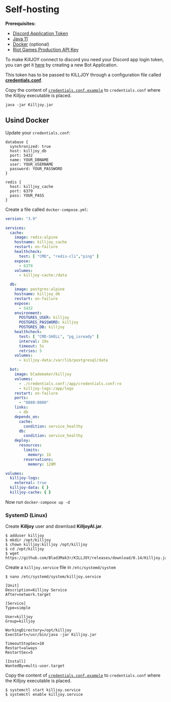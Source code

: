 # Self-hosting

**Prerequisites:**
- [Discord Application Token][devs_application]
- [Java 11](https://openjdk.java.net/projects/jdk/11/)
- [Docker](https://www.docker.com/) (optional)
- [Riot Games Production API Key](https://developer.riotgames.com/app-type)

To make KillJOY connect to discord you need your Discord app login token, you can get it [here][devs_application] by creating a new Bot Application.

This token has to be passed to KILLJOY through a configuration file called [**credentials.conf**](/credentials.conf.example).

Copy the content of [``credentials.conf.example``](credentials.conf.example) to ``credentials.conf`` where the Killjoy executable is placed.
```shell
java -jar Killjoy.jar
```

## Usind Docker
Update your ``credentials.conf``:
```hocon
database {
  synchronized: true
  host: killjoy_db
  port: 5432
  name: YOUR_DBNAME
  user: YOUR_USERNAME
  password: YOUR_PASSWORD
}

redis {
  host: killjoy_cache
  port: 6379
  pass: YOUR_PASS
}
```

Create a file called ``docker-compose.yml``:

```yml
version: "3.9"

services:
  cache:
    image: redis:alpine
    hostname: killjoy_cache
    restart: on-failure
    healthcheck:
      test: [ "CMD", "redis-cli","ping" ]
    expose:
      - 6379
    volumes:
      - killjoy-cache:/data

  db:
    image: postgres:alpine
    hostname: killjoy_db
    restart: on-failure
    expose:
      - 5432
    environment:
      POSTGRES_USER: killjoy
      POSTGRES_PASSWORD: killjoy
      POSTGRES_DB: killjoy
    healthcheck:
      test: [ "CMD-SHELL", "pg_isready" ]
      interval: 10s
      timeout: 5s
      retries: 5
    volumes:
      - killjoy-data:/var/lib/postgresql/data

  bot:
    image: blademaker/killjoy
    volumes:
      - ./credentials.conf:/app/credentials.conf:ro
      - killjoy-logs:/app/logs
    restart: on-failure
    ports:
      - "8080:8080"
    links:
      - db
    depends_on:
      cache:
        condition: service_healthy
      db:
        condition: service_healthy
    deploy:
      resources:
        limits:
          memory: 1G
        reservations:
          memory: 128M

volumes:
  killjoy-logs:
    external: true
  killjoy-data: { }
  killjoy-cache: { }
```

Now run ``docker-compose up -d``

### SystemD (Linux)

Create **Killjoy** user and download **KilljoyAI.jar**.
```shell
$ adduser killjoy
$ mkdir /opt/killjoy
$ chown killjoy:killjoy /opt/killjoy
$ cd /opt/killjoy
$ wget https://github.com/Blad3Mak3r/KILLJOY/releases/download/0.14/Killjoy.jar
```

Create a ``killjoy.service`` file in ``/etc/systemd/system``
```shell
$ nano /etc/systemd/system/killjoy.service
```
```shell
[Unit]
Description=Killjoy Service
After=network.target

[Service]
Type=simple

User=killjoy
Group=killjoy

WorkingDirectory=/opt/killjoy
ExecStart=/usr/bin/java -jar Killjoy.jar

TimeoutStopSec=10
Restart=always
RestartSec=5

[Install]
WantedBy=multi-user.target
```

Copy the content of [``credentials.conf.example``](credentials.conf.example) to ``credentials.conf`` where the Killjoy executable is placed.

```shell
$ systemctl start killjoy.service
$ systemctl enable killjoy.service
```

[devs_application]: https://discord.com/developers/applications
